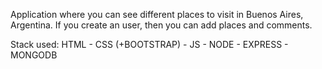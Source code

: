 Application where you can see different places to visit in Buenos Aires, Argentina.
If you create an user, then you can add places and comments.

Stack used: 
HTML - CSS (+BOOTSTRAP) - JS - NODE - EXPRESS - MONGODB